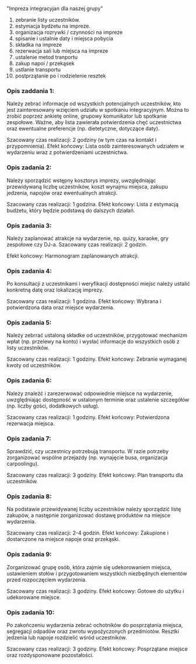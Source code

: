 
"Impreza integracyjan dla naszej grupy"

1. zebranie listy uczestników.       
2. estymacja bydżetu na impreze.
3. organizacja rozrywki / czynności na impreze
4. spisanie i ustalnie daty i miejsca pobycia
5. składka na impreze
6. rezerwacja sali lub miejsca na impreze
7. ustalenie metod tranportu
8. zakup napoi / przekąsek 
9. ustlanie transportu
10. postprzątanie po i rodzielenie resztek
   
### Opis zaddania 1:
Należy zebrać informacje od wszystkich potencjalnych uczestników, kto jest zainteresowany wzięciem udziału w spotkaniu integracyjnym. Można to zrobić poprzez ankietę online, grupowy komunikator lub spotkanie zespołowe. Ważne, aby lista zawierała potwierdzenia chęć uczestnictwa oraz ewentualne preferencje (np. dietetyczne, dotyczące daty).

Szacowany czas realizacji: 2 godziny (w tym czas na kontakt i przypomnienia).
Efekt końcowy: Lista osób zainteresowanych udziałem w wydarzeniu wraz z potwierdzeniami uczestnictwa.

### Opis zadania 2: 
Należy sporządzić wstępny kosztorys imprezy, uwzględniając przewidywaną liczbę uczestników, koszt wynajmu miejsca, zakupu jedzenia, napojów oraz ewentualnych atrakcji.

Szacowany czas realizacji: 1 godzina.
Efekt końcowy: Lista z estymacją budżetu, który będzie podstawą do dalszych działań.

### Opis zadania 3: 
Należy zaplanować atrakcje na wydarzenie, np. quizy, karaoke, gry zespołowe czy DJ-a.
Szacowany czas realizacji: 2 godzin.

Efekt końcowy: Harmonogram zaplanowanych atrakcji.

### Opis zadania 4: 
Po konsultacji z uczestnikami i weryfikacji dostępności miejsc należy ustalić konkretną datę oraz lokalizację imprezy.

Szacowany czas realizacji: 1 godzina.
Efekt końcowy: Wybrana i potwierdzona data oraz miejsce wydarzenia.

### Opis zadania 5: 
Należy zebrrać ustaloną składke od uczestników, przygotować mechanizm wpłat (np. przelewy na konto) i wysłać informacje do wszystkich osób z listy uczestników.

Szacowany czas realizacji: 1 godziny.
Efekt końcowy: Zebranie wymaganej kwoty od uczestników.

### Opis zadania 6: 
Należy znaleźć i zarezerwować odpowiednie miejsce na wydarzenie, uwzględniając dostępność w ustalonym terminie oraz ustalenie szczegółów (np. liczby gości, dodatkowych usług).

Szacowany czas realizacji: 1 godziny.
Efekt końcowy: Potwierdzona rezerwacja miejsca.

### Opis zadania 7:
Sprawdzić, czy uczestnicy potrzebują transportu. W razie potrzeby zorganizować wspólne przejazdy (np. wynajęcie busa, organizacja carpoolingu).

Szacowany czas realizacji: 3 godziny.
Efekt końcowy: Plan transportu dla uczestników.

### Opis zadania 8:
Na podstawie przewidywanej liczby uczestników należy sporządzić listę zakupów, a następnie zorganizować dostawę produktów na miejsce wydarzenia.

Szacowany czas realizacji: 2-4 godzin.
Efekt końcowy: Zakupione i dostarczone na miejsce napoje oraz przekąski.

### Opis zadania 9:
Zorganizować grupę osób, która zajmie się udekorowaniem miejsca, ustawieniem stołów i przygotowaniem wszystkich niezbędnych elementów przed rozpoczęciem wydarzenia.

Szacowany czas realizacji: 3 godziny.
Efekt końcowy: Gotowe do użytku i udekorowane miejsce.


### Opis zadania 10:
Po zakończeniu wydarzenia zebrać ochotników do posprzątania miejsca, segregacji odpadów oraz zwrotu wypożyczonych przedmiotów. Resztki jedzenia lub napoje rozdzielić wśród uczestników.

Szacowany czas realizacji: 3 godziny.
Efekt końcowy: Posprzątane miejsce oraz rozdysponowane pozostałości.
